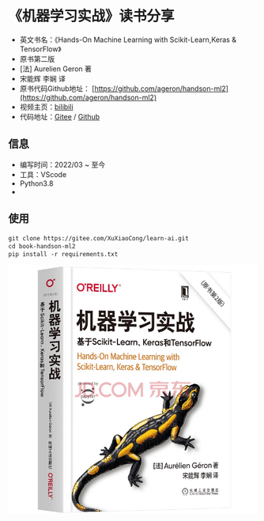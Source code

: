 # 《机器学习实战》读书分享

* 英文书名：《Hands-On Machine Learning with Scikit-Learn,Keras & TensorFlow》
* 原书第二版
* [法] Aurelien Geron 著
* 宋能辉 李娴 译
* 原书代码Github地址： [https://github.com/ageron/handson-ml2](https://github.com/ageron/handson-ml2)
* 视频主页：[bilibili]()
* 代码地址：[Gitee](https://gitee.com/XuXiaoCong/learn-ai.git) / [Github](https://github.com/xuxiaocong/learn-ai.git)

## 信息
* 编写时间：2022/03 ~ 至今
* 工具：VScode
* Python3.8
* 

## 使用

```shell
git clone https://gitee.com/XuXiaoCong/learn-ai.git
cd book-handson-ml2
pip install -r requirements.txt
```

![《机器学习实战》](book-cover.jpg)